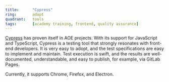 ```yaml
---
title:      "Cypress"
ring:       adopt
quadrant:   tools
tags:       [academy training, frontend, quality assurance]
---
```


[Cypress](https://www.cypress.io/) has proven itself in AOE projects. With its support for JavaScript and TypeScript, Cypress is a testing tool
that strongly resonates with front-end developers. It is very easy to adopt, and the test specifications are easy to
implement and maintain. Test execution is swift, and the results are well-documented, understandable, and easy to
publish, for example, via GitLab Pages.

Currently, it supports Chrome, Firefox, and Electron.

